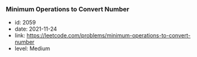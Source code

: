 ### Minimum Operations to Convert Number

* id: 2059
* date: 2021-11-24
* link: https://leetcode.com/problems/minimum-operations-to-convert-number
* level: Medium

